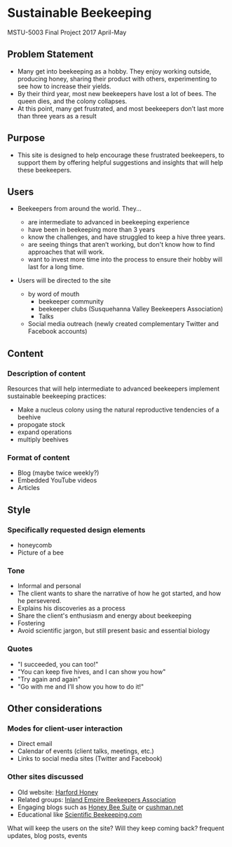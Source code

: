 # Sustainable Beekeeping
MSTU-5003 Final Project
2017 April-May

## Problem Statement
- Many get into beekeeping as a hobby. They enjoy working outside, producing honey, sharing their product with others, experimenting to see how to increase their yields.
- By their third year, most new beekeepers have lost a lot of bees. The queen dies, and the colony collapses.
- At this point, many get frustrated, and most beekeepers don’t last more than three years as a result

## Purpose
- This site is designed to help encourage these frustrated beekeepers, to support them by offering helpful suggestions and insights that will help these beekeepers.

## Users
 - Beekeepers from around the world. They...
	- are intermediate to advanced in beekeeping experience
	- have been in beekeeping more than 3 years
	- know the challenges, and have struggled to keep a hive three years.
	- are seeing things that aren’t working, but don't know how to find approaches that will work.
	- want to invest more time into the process to ensure their hobby will last for a long time.

- Users will be directed to the site
	- by word of mouth
		- beekeeper community
		- beekeeper clubs (Susquehanna Valley Beekeepers Association)
		- Talks
	- Social media outreach (newly created complementary Twitter and Facebook accounts)

## Content
### Description of content
Resources that will help intermediate to advanced beekeepers implement sustainable beekeeping practices:
- Make a nucleus colony using the natural reproductive tendencies of a beehive
- propogate stock
- expand operations
- multiply beehives

### Format of content
- Blog (maybe twice weekly?)
- Embedded YouTube videos
- Articles

## Style
### Specifically requested design elements
- honeycomb
- Picture of a bee

### Tone
- Informal and personal
- The client wants to share the narrative of how he got started, and how he persevered.
- Explains his discoveries as a process
- Share the client's enthusiasm and energy about beekeeping
- Fostering
- Avoid scientific jargon, but still present basic and essential biology

### Quotes
- "I succeeded, you can too!"
- "You can keep five hives, and I can show you how"
- "Try again and again"
- "Go with me and I’ll show you how to do it!"

## Other considerations
### Modes for client-user interaction
- Direct email
- Calendar of events (client talks, meetings, etc.)
- Links to social media sites (Twitter and Facebook)

### Other sites discussed
- Old website: [Harford Honey](HarfordHoney.com)
- Related groups: [Inland Empire Beekeepers Association](http://inlandempirebeekeepersassociation.com)
- Engaging blogs such as [Honey Bee Suite](https://honeybeesuite.com/blog/) or [cushman.net](http://cushman.net)
- Educational like [Scientific Beekeeping.com](http://scientificbeekeeping.com/)

What will keep the users on the site? Will they keep coming back?
	frequent updates, blog posts, events



